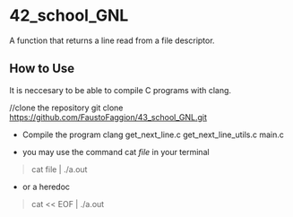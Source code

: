 # 42_school_GNL
A function that returns a line read from a file descriptor.


## How to Use


It is neccesary to be able to compile C programs with clang.

//clone the repository
git clone https://github.com/FaustoFaggion/43_school_GNL.git

* Compile the program
clang get_next_line.c get_next_line_utils.c main.c <br>

* you may use the command cat *file* in your terminal
> cat file | ./a.out

* or a heredoc
> cat << EOF | ./a.out
